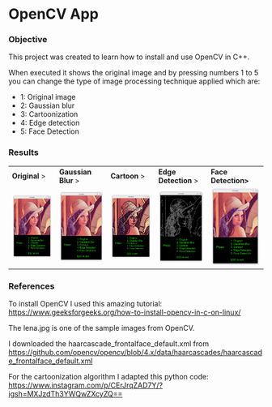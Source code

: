 # OpenCV App

### Objective

This project was created to learn how to install and use OpenCV in C++. 

When executed it shows the original image and by pressing numbers 1 to 5 you can change the type of image processing technique applied which are:
* 1: Original image
* 2: Gaussian blur
* 3: Cartoonization 
* 4: Edge detection
* 5: Face Detection

### Results
<table>
  <tr>
    <td><b>Original</b> ></td>
    <td><b>Gaussian Blur</b> ></td>
    <td><b>Cartoon</b> ></td>
    <td><b>Edge Detection</b> ></td>
    <td><b>Face Detection></b> </td>
    
  </tr>
  <tr>
    <td><img src="results/original.png" width="200"></td>
    <td><img src="results/blur.png" width="200"></td>
    <td><img src="results/cartoon.png" width="200"></td>
    <td><img src="results/edge.png" width="200"></td>
    <td><img src="results/face.png" width="200"></td>
    
  </tr>
</table>



### References

To install OpenCV I used this amazing tutorial: https://www.geeksforgeeks.org/how-to-install-opencv-in-c-on-linux/

The lena.jpg is one of the sample images from OpenCV.

I downloaded the haarcascade_frontalface_default.xml from https://github.com/opencv/opencv/blob/4.x/data/haarcascades/haarcascade_frontalface_default.xml 

For the cartoonization algorithm I adapted this python code: https://www.instagram.com/p/CErJrqZAD7Y/?igsh=MXJzdTh3YWQwZXcyZQ==

